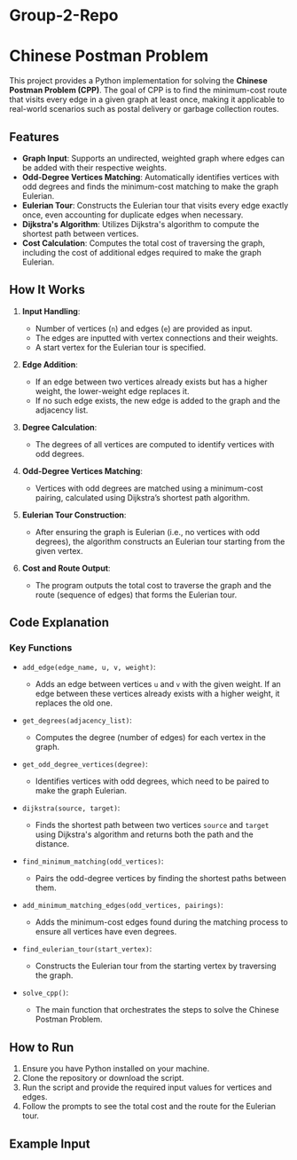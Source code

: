 # Group-2-Repo

# Chinese Postman Problem 

This project provides a Python implementation for solving the **Chinese Postman Problem (CPP)**. The goal of CPP is to find the minimum-cost route that visits every edge in a given graph at least once, making it applicable to real-world scenarios such as postal delivery or garbage collection routes.

## Features
- **Graph Input**: Supports an undirected, weighted graph where edges can be added with their respective weights.
- **Odd-Degree Vertices Matching**: Automatically identifies vertices with odd degrees and finds the minimum-cost matching to make the graph Eulerian.
- **Eulerian Tour**: Constructs the Eulerian tour that visits every edge exactly once, even accounting for duplicate edges when necessary.
- **Dijkstra's Algorithm**: Utilizes Dijkstra's algorithm to compute the shortest path between vertices.
- **Cost Calculation**: Computes the total cost of traversing the graph, including the cost of additional edges required to make the graph Eulerian.

## How It Works
1. **Input Handling**: 
    - Number of vertices (`n`) and edges (`e`) are provided as input.
    - The edges are inputted with vertex connections and their weights.
    - A start vertex for the Eulerian tour is specified.

2. **Edge Addition**: 
    - If an edge between two vertices already exists but has a higher weight, the lower-weight edge replaces it.
    - If no such edge exists, the new edge is added to the graph and the adjacency list.

3. **Degree Calculation**: 
    - The degrees of all vertices are computed to identify vertices with odd degrees.

4. **Odd-Degree Vertices Matching**: 
    - Vertices with odd degrees are matched using a minimum-cost pairing, calculated using Dijkstra’s shortest path algorithm.

5. **Eulerian Tour Construction**: 
    - After ensuring the graph is Eulerian (i.e., no vertices with odd degrees), the algorithm constructs an Eulerian tour starting from the given vertex.

6. **Cost and Route Output**: 
    - The program outputs the total cost to traverse the graph and the route (sequence of edges) that forms the Eulerian tour.

## Code Explanation

### Key Functions

- `add_edge(edge_name, u, v, weight)`: 
    - Adds an edge between vertices `u` and `v` with the given weight. If an edge between these vertices already exists with a higher weight, it replaces the old one.

- `get_degrees(adjacency_list)`: 
    - Computes the degree (number of edges) for each vertex in the graph.

- `get_odd_degree_vertices(degree)`: 
    - Identifies vertices with odd degrees, which need to be paired to make the graph Eulerian.

- `dijkstra(source, target)`: 
    - Finds the shortest path between two vertices `source` and `target` using Dijkstra's algorithm and returns both the path and the distance.

- `find_minimum_matching(odd_vertices)`: 
    - Pairs the odd-degree vertices by finding the shortest paths between them.

- `add_minimum_matching_edges(odd_vertices, pairings)`: 
    - Adds the minimum-cost edges found during the matching process to ensure all vertices have even degrees.

- `find_eulerian_tour(start_vertex)`: 
    - Constructs the Eulerian tour from the starting vertex by traversing the graph.

- `solve_cpp()`: 
    - The main function that orchestrates the steps to solve the Chinese Postman Problem.

## How to Run
1. Ensure you have Python installed on your machine.
2. Clone the repository or download the script.
3. Run the script and provide the required input values for vertices and edges.
4. Follow the prompts to see the total cost and the route for the Eulerian tour.

## Example Input
